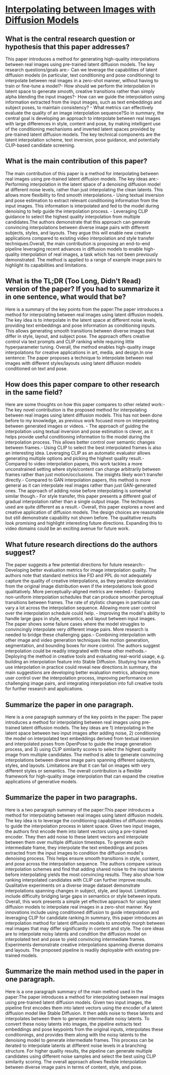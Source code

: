 # [Interpolating between Images with Diffusion Models](https://arxiv.org/abs/2307.12560)

## What is the central research question or hypothesis that this paper addresses?

This paper introduces a method for generating high-quality interpolations between real images using pre-trained latent diffusion models. The key research questions/goals are:- Can we leverage the capabilities of latent diffusion models (in particular, text conditioning and pose conditioning) to interpolate between real images in a zero-shot manner, without having to train or fine-tune a model?- How should we perform the interpolation in latent space to generate smooth, creative transitions rather than simply alpha blending the input images?- How can we guide the interpolation using information extracted from the input images, such as text embeddings and subject poses, to maintain consistency? - What metrics can effectively evaluate the quality of an image interpolation sequence?So in summary, the central goal is developing an approach to interpolate between real images with large differences in style, content and pose, by making intelligent use of the conditioning mechanisms and inverted latent spaces provided by pre-trained latent diffusion models. The key technical components are the latent interpolation scheme, text inversion, pose guidance, and potentially CLIP-based candidate screening.


## What is the main contribution of this paper?

The main contribution of this paper is a method for interpolating between real images using pre-trained latent diffusion models. The key ideas are:- Performing interpolation in the latent space of a denoising diffusion model at different noise levels, rather than just interpolating the clean latents. This allows more flexibility to find smooth interpolations.- Using textual inversion and pose estimation to extract relevant conditioning information from the input images. This information is interpolated and fed to the model during denoising to help guide the interpolation process. - Leveraging CLIP guidance to select the highest quality interpolation from multiple candidates.The authors demonstrate that this approach can generate convincing interpolations between diverse image pairs with different subjects, styles, and layouts. They argue this will enable new creative applications compared to existing video interpolation and style transfer techniques.Overall, the main contribution is proposing an end-to-end pipeline leveraging recent advances in diffusion models to enable high-quality interpolation of real images, a task which has not been previously demonstrated. The method is applied to a range of example image pairs to highlight its capabilities and limitations.


## What is the TL;DR (Too Long, Didn't Read) version of the paper? If you had to summarize it in one sentence, what would that be?

Here is a summary of the key points from the paper:The paper introduces a method for interpolating between real images using latent diffusion models. The key idea is to interpolate in the latent space at different noise levels, providing text embeddings and pose information as conditioning inputs. This allows generating smooth transitions between diverse images that differ in style, layout, and subject pose. The approach offers creative control via text prompts and CLIP ranking while requiring little hyperparameter tuning. Overall, the method enables high-quality image interpolations for creative applications in art, media, and design.In one sentence: The paper proposes a technique to interpolate between real images with different styles/layouts using latent diffusion models conditioned on text and pose.


## How does this paper compare to other research in the same field?

Here are some thoughts on how this paper compares to other related work:- The key novel contribution is the proposed method for interpolating between real images using latent diffusion models. This has not been done before to my knowledge, as previous work focused more on interpolating between generated images or videos. - The approach of guiding the interpolation using textual inversion and pose estimation is clever, as it helps provide useful conditioning information to the model during the interpolation process. This allows better control over semantic changes between frames.- Using CLIP to select the best interpolated frames is also an interesting idea. Leveraging CLIP as an automatic evaluator allows generating multiple options and picking the highest quality result.- Compared to video interpolation papers, this work tackles a more unconstrained setting where style/content can change arbitrarily between frames rather than just motion/occlusions. The insights likely won't transfer directly.- Compared to GAN interpolation papers, this method is more general as it can interpolate real images rather than just GAN-generated ones. The approach of adding noise before interpolating is somewhat similar though.- For style transfer, this paper presents a different goal of gradual interpolation rather than a single output image. The techniques used are quite different as a result.- Overall, this paper explores a novel and creative application of diffusion models. The design choices are reasonable but still demonstrate capability not shown before. The qualitative results look promising and highlight interesting future directions. Expanding this to video domains could be an exciting avenue for future work.


## What future research directions do the authors suggest?

The paper suggests a few potential directions for future research:- Developing better evaluation metrics for image interpolation quality. The authors note that standard metrics like FID and PPL do not adequately capture the quality of creative interpolations, as they penalize deviations from the original image distribution even if the interpolations look good qualitatively. More perceptually-aligned metrics are needed.- Exploring non-uniform interpolation schedules that can produce smoother perceptual transitions between frames. The rate of stylistic changes in particular can vary a lot across the interpolation sequence. Allowing more user control over the interpolation schedule could help. - Improving the model's ability to handle large gaps in style, semantics, and layout between input images. The paper shows some failure cases where the model struggles to convincingly interpolate very different image pairs. More research is needed to bridge these challenging gaps.- Combining interpolation with other image and video generation techniques like motion generation, segmentation, and bounding boxes for more control. The authors suggest interpolation could be readily integrated with these other methods.- Deploying the method in creative tools and evaluating real-world usage, e.g. building an interpolation feature into Stable Diffusion. Studying how artists use interpolation in practice could reveal new directions.In summary, the main suggestions are developing better evaluation metrics, allowing more user control over the interpolation process, improving performance on challenging image pairs, and integrating interpolation into full creative tools for further research and applications.


## Summarize the paper in one paragraph.

Here is a one paragraph summary of the key points in the paper: The paper introduces a method for interpolating between real images using pre-trained latent diffusion models. The key ideas are 1) interpolating in the latent space between two input images after adding noise, 2) conditioning the model on interpolated text embeddings derived from textual inversion and interpolated poses from OpenPose to guide the image generation process, and 3) using CLIP similarity scores to select the highest quality image from multiple candidates. The method is able to generate convincing interpolations between diverse image pairs spanning different subjects, styles, and layouts. Limitations are that it can fail on images with very different styles or semantics. The overall contribution is a flexible framework for high-quality image interpolation that can expand the creative applications of generative models.


## Summarize the paper in two paragraphs.

Here is a two paragraph summary of the paper:This paper introduces a method for interpolating between real images using latent diffusion models. The key idea is to leverage the conditioning capabilities of diffusion models to guide the interpolation process in latent space. Given two input images, the authors first encode them into latent vectors using a pre-trained encoder. They then add noise to these latent vectors and interpolate between them over multiple diffusion timesteps. To generate each intermediate frame, they interpolate the text embeddings and poses extracted from the input images to condition the diffusion model's denoising process. This helps ensure smooth transitions in style, content, and pose across the interpolation sequence. The authors compare various interpolation schemes and find that adding shared noise to the input latents before interpolating yields the most convincing results. They also show how ranking interpolated candidates with CLIP can further improve results. Qualitative experiments on a diverse image dataset demonstrate interpolations spanning changes in subject, style, and layout. Limitations include difficulty bridging large gaps in semantics or style between inputs. Overall, this work presents a simple yet effective approach for using latent diffusion models to interpolate real images in a zero-shot manner. Key innovations include using conditioned diffusion to guide interpolation and leveraging CLIP for candidate ranking.In summary, this paper introduces an interpolation method for latent diffusion models to smoothly morph between real images that may differ significantly in content and style. The core ideas are to interpolate noisy latents and condition the diffusion model on interpolated text and pose to yield convincing intermediate frames. Experiments demonstrate creative interpolations spanning diverse domains and layouts. The proposed pipeline is readily deployable with existing pre-trained models.


## Summarize the main method used in the paper in one paragraph.

Here is a one paragraph summary of the main method used in the paper:The paper introduces a method for interpolating between real images using pre-trained latent diffusion models. Given two input images, the pipeline first encodes them into latent vectors using the encoder of a latent diffusion model like Stable Diffusion. It then adds noise to these latents and interpolates between them to generate intermediate noisy latents. To convert these noisy latents into images, the pipeline extracts text embeddings and pose keypoints from the original inputs, interpolates these conditionings, and provides them along with the noisy latents to the denoising model to generate intermediate frames. This process can be iterated to interpolate latents at different noise levels in a branching structure. For higher quality results, the pipeline can generate multiple candidates using different noise samples and select the best using CLIP similarity scoring. The overall approach allows flexible interpolation between diverse image pairs in terms of content, style, and pose.
